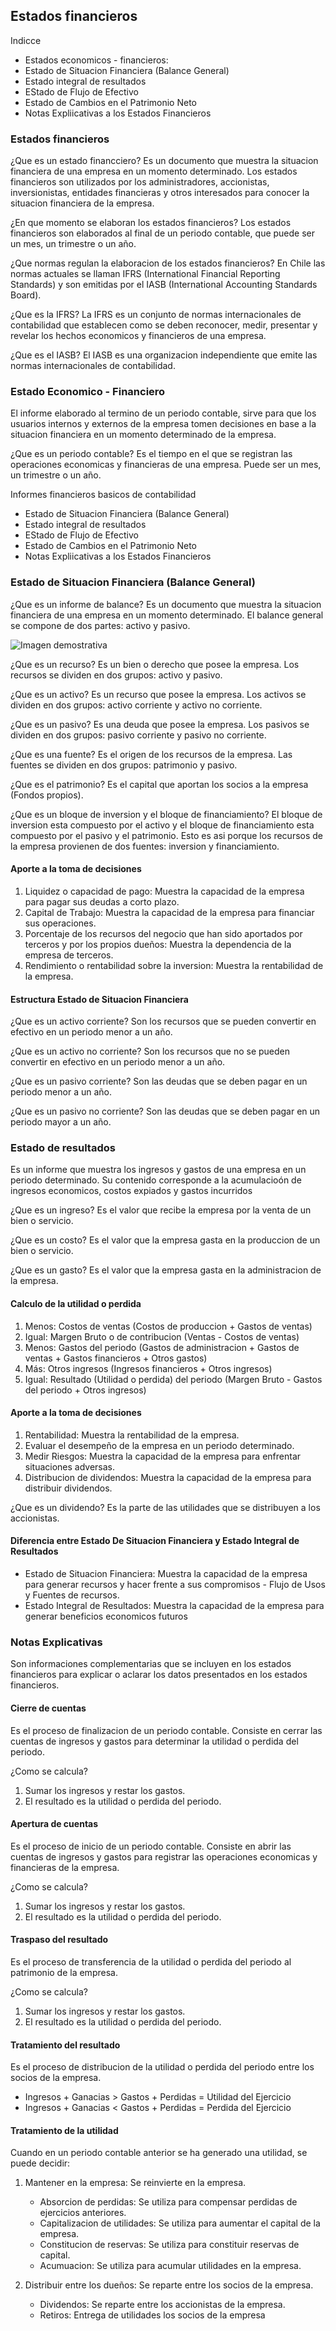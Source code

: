 ## Estados financieros

Indicce
- Estados economicos - financieros:
- Estado de Situacion Financiera (Balance General)
- Estado integral de resultados
- EStado de Flujo de Efectivo
- Estado de Cambios en el Patrimonio Neto
- Notas Expliicativas a los Estados Financieros

### Estados financieros
¿Que es un estado financciero?
Es un documento que muestra la situacion financiera de una empresa en un momento determinado. Los estados financieros son utilizados por los administradores, accionistas, inversionistas, entidades financieras y otros interesados para conocer la situacion financiera de la empresa.

¿En que momento se elaboran los estados financieros?
Los estados financieros son elaborados al final de un periodo contable, que puede ser un mes, un trimestre o un año.

¿Que normas regulan la elaboracion de los estados financieros?
En Chile las normas actuales se llaman IFRS (International Financial Reporting Standards) y son emitidas por el IASB (International Accounting Standards Board).

¿Que es la IFRS?
La IFRS es un conjunto de normas internacionales de contabilidad que establecen como se deben reconocer, medir, presentar y revelar los hechos economicos y financieros de una empresa.

¿Que es el IASB?
El IASB es una organizacion independiente que emite las normas internacionales de contabilidad.

### Estado Economico - Financiero

El informe elaborado al termino de un periodo contable, sirve para que los usuarios internos y externos de la empresa tomen decisiones
en base a la situacion financiera en un momento determinado de la empresa. 

¿Que es un periodo contable?
Es el tiempo en el que se registran las operaciones economicas y financieras de una empresa. Puede ser un mes, un trimestre o un año.

Informes financieros basicos de contabilidad
- Estado de Situacion Financiera (Balance General)
- Estado integral de resultados
- EStado de Flujo de Efectivo
- Estado de Cambios en el Patrimonio Neto
- Notas Expliicativas a los Estados Financieros

### Estado de Situacion Financiera (Balance General)

¿Que es un informe de balance?
Es un documento que muestra la situacion financiera de una empresa en un momento determinado. El balance general se compone de dos partes: activo y pasivo.

![Imagen demostrativa](./img/esfbg1.png)

¿Que es un recurso?
Es un bien o derecho que posee la empresa. Los recursos se dividen en dos grupos: activo y pasivo.

¿Que es un activo?
Es un recurso que posee la empresa. Los activos se dividen en dos grupos: activo corriente y activo no corriente.

¿Que es un pasivo?
Es una deuda que posee la empresa. Los pasivos se dividen en dos grupos: pasivo corriente y pasivo no corriente.

¿Que es una fuente?
Es el origen de los recursos de la empresa. Las fuentes se dividen en dos grupos: patrimonio y pasivo.

¿Que es el patrimonio?
Es el capital que aportan los socios a la empresa (Fondos propios).

¿Que es un bloque de inversion y el bloque de financiamiento?
El bloque de inversion esta compuesto por el activo y el bloque de financiamiento esta compuesto por el pasivo y el patrimonio. Esto es asi
porque los recursos de la empresa provienen de dos fuentes: inversion y financiamiento.

#### Aporte a la toma de decisiones
1. Liquidez o capacidad de pago: Muestra la capacidad de la empresa para pagar sus deudas a corto plazo.
2. Capital de Trabajo: Muestra la capacidad de la empresa para financiar sus operaciones.
3. Porcentaje de los recursos del negocio que han sido aportados por terceros y por los propios dueños: Muestra la dependencia de la empresa de terceros.
4. Rendimiento o rentabilidad sobre la inversion: Muestra la rentabilidad de la empresa.

#### Estructura Estado de Situacion Financiera

¿Que es un activo corriente?
Son los recursos que se pueden convertir en efectivo en un periodo menor a un año.

¿Que es un activo no corriente?
Son los recursos que no se pueden convertir en efectivo en un periodo menor a un año.

¿Que es un pasivo corriente?
Son las deudas que se deben pagar en un periodo menor a un año.

¿Que es un pasivo no corriente?
Son las deudas que se deben pagar en un periodo mayor a un año.

### Estado de resultados

Es un informe que muestra los ingresos y gastos de una empresa en un periodo determinado. Su contenido corresponde a la acumulacioón
de ingresos economicos, costos expiados y gastos incurridos

¿Que es un ingreso?
Es el valor que recibe la empresa por la venta de un bien o servicio.

¿Que es un costo?
Es el valor que la empresa gasta en la produccion de un bien o servicio.

¿Que es un gasto?
Es el valor que la empresa gasta en la administracion de la empresa.

#### Calculo de la utilidad o perdida
1. Menos: Costos de ventas (Costos de produccion + Gastos de ventas)
2. Igual: Margen Bruto o de contribucion (Ventas - Costos de ventas)
3. Menos: Gastos del periodo (Gastos de administracion + Gastos de ventas + Gastos financieros + Otros gastos)
4. Más: Otros ingresos (Ingresos financieros + Otros ingresos)
5. Igual: Resultado (Utilidad o perdida) del periodo (Margen Bruto - Gastos del periodo + Otros ingresos)

#### Aporte a la toma de decisiones
1. Rentabilidad: Muestra la rentabilidad de la empresa.
2. Evaluar el desempeño de la empresa en un periodo determinado.
3. Medir Riesgos: Muestra la capacidad de la empresa para enfrentar situaciones adversas.
4. Distribucion de dividendos: Muestra la capacidad de la empresa para distribuir dividendos.

¿Que es un dividendo?
Es la parte de las utilidades que se distribuyen a los accionistas.

#### Diferencia entre Estado De Situacion Financiera y Estado Integral de Resultados

* Estado de Situacion Financiera: Muestra la capacidad de la empresa para generar recursos y hacer frente a sus compromisos - Flujo de Usos y Fuentes de recursos.
* Estado Integral de Resultados: Muestra la capacidad de la empresa para generar beneficios economicos futuros

### Notas Explicativas

Son informaciones complementarias que se incluyen en los estados financieros para explicar o aclarar los datos presentados en los estados financieros.

#### Cierre de cuentas

Es el proceso de finalizacion de un periodo contable. Consiste en cerrar las cuentas de ingresos y gastos para determinar la utilidad o perdida del periodo.

¿Como se calcula?
1. Sumar los ingresos y restar los gastos.
2. El resultado es la utilidad o perdida del periodo.

#### Apertura de cuentas

Es el proceso de inicio de un periodo contable. Consiste en abrir las cuentas de ingresos y gastos para registrar las operaciones economicas y financieras de la empresa.

¿Como se calcula?
1. Sumar los ingresos y restar los gastos.
2. El resultado es la utilidad o perdida del periodo.

#### Traspaso del resultado

Es el proceso de transferencia de la utilidad o perdida del periodo al patrimonio de la empresa.

¿Como se calcula?
1. Sumar los ingresos y restar los gastos.
2. El resultado es la utilidad o perdida del periodo.

#### Tratamiento del resultado

Es el proceso de distribucion de la utilidad o perdida del periodo entre los socios de la empresa.

* Ingresos + Ganacias > Gastos + Perdidas = Utilidad del Ejercicio
* Ingresos + Ganacias < Gastos + Perdidas = Perdida del Ejercicio

#### Tratamiento de la utilidad

Cuando en un periodo contable anterior se ha generado una utilidad, se puede decidir:

1. Mantener en la empresa: Se reinvierte en la empresa.
    * Absorcion de perdidas: Se utiliza para compensar perdidas de ejercicios anteriores.
    * Capitalizacion de utilidades: Se utiliza para aumentar el capital de la empresa.
    * Constitucion de reservas: Se utiliza para constituir reservas de capital.
    * Acumuacion: Se utiliza para acumular utilidades en la empresa.

2. Distribuir entre los dueños: Se reparte entre los socios de la empresa.
    * Dividendos: Se reparte entre los accionistas de la empresa.
    * Retiros: Entrega de utilidades los socios de la empresa 



